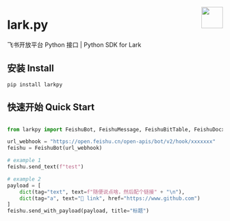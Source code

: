 <a href="https://wucaiapp.com/"><img src="https://p1-hera.feishucdn.com/tos-cn-i-jbbdkfciu3/84a9f036fe2b44f99b899fff4beeb963~tplv-jbbdkfciu3-image:0:0.image" height="50" align="right"></a>

# lark.py
飞书开放平台 Python 接口 | Python SDK for Lark

## 安装 Install

```shell
pip install larkpy
```

## 快速开始 Quick Start

```python

from larkpy import FeishuBot, FeishuMessage, FeishuBitTable, FeishuDocx

url_webhook = "https://open.feishu.cn/open-apis/bot/v2/hook/xxxxxxx"
feishu = FeishuBot(url_webhook)

# example 1
feishu.send_text(f"test")

# example 2
payload = [
    dict(tag="text", text=f"随便说点啥，然后配个链接" + "\n"),
    dict(tag="a", text="🔗 link", href="https://www.github.com")
]
feishu.send_with_payload(payload, title="标题")
```